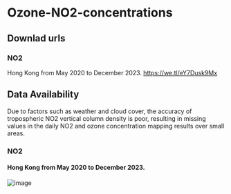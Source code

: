 ﻿# Ozone-NO2-concentrations
 ## Downlad urls
 ### NO2
 Hong Kong from May 2020 to December 2023. https://we.tl/eY7Dusk9Mx
 ## Data Availability
 Due to factors such as weather and cloud cover, the accuracy of tropospheric NO2 vertical column density is poor, resulting in missing values in the daily NO2 and ozone concentration mapping results over small areas.
 ### NO2
 #### Hong Kong from May 2020 to December 2023.
 ![image](https://github.com/user-attachments/assets/39e89e40-3d70-4476-9b06-10bcd3532c6e)

